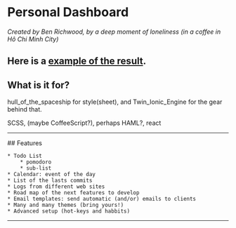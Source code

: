 # Personal Dashboard

*Created by Ben Richwood, by a deep moment of loneliness (in a coffee in Hô Chi Minh City)*

Here is a [example of the result](http://richebois.fr).
---

## What is it for?

hull_of_the_spaceship for style(sheet), and Twin_Ionic_Engine for the gear behind that.

SCSS, (maybe CoffeeScript?), perhaps HAML?, react

---
## Features

	* Todo List
		* pomodoro
		* sub-list
	* Calendar: event of the day
	* List of the lasts commits
	* Logs from different web sites
	* Road map of the next features to develop
	* Email templates: send automatic (and/or) emails to clients
	* Many and many themes (bring yours!)
	* Advanced setup (hot-keys and habbits)

---

